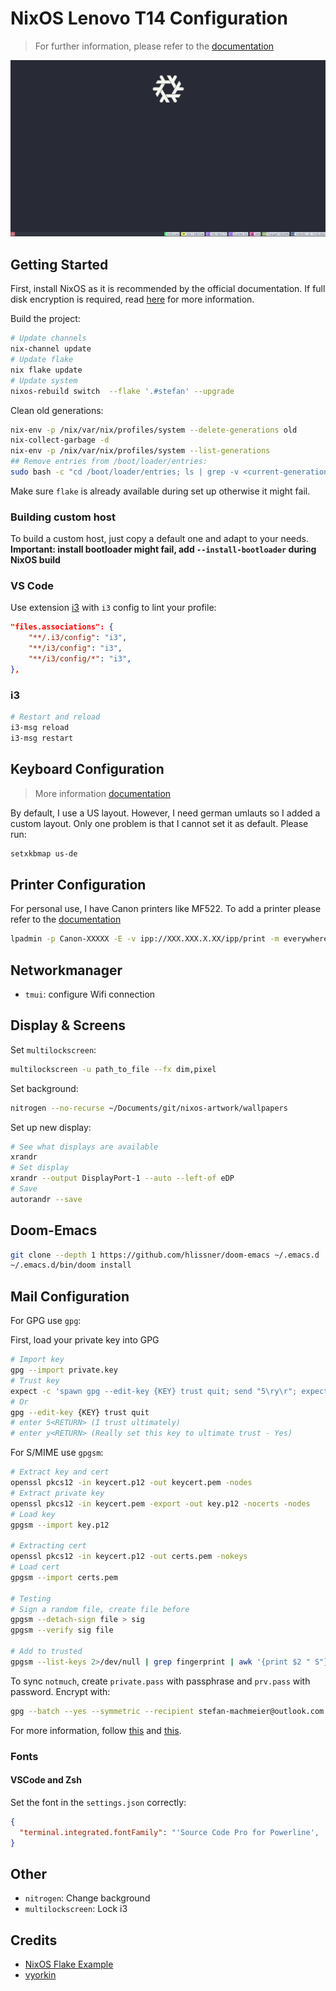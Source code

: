 # NixOS Lenovo T14 Configuration

> For further information, please refer to the [documentation](https://nixos.org/manual/nixos/stable/)

![Desktop](./img/desktop.png)

## Getting Started

First, install NixOS as it is recommended by the official documentation.
If full disk encryption is required, read [here](https://nixos.wiki/wiki/Full_Disk_Encryption) for more information.

Build the project:

```sh
# Update channels
nix-channel update
# Update flake
nix flake update
# Update system
nixos-rebuild switch  --flake '.#stefan' --upgrade
```

Clean old generations:

```sh
nix-env -p /nix/var/nix/profiles/system --delete-generations old
nix-collect-garbage -d
nix-env -p /nix/var/nix/profiles/system --list-generations
## Remove entries from /boot/loader/entries:
sudo bash -c "cd /boot/loader/entries; ls | grep -v <current-generation-name> | xargs rm"
```

Make sure `flake` is already available during set up otherwise it might fail.

### Building custom host

To build a custom host, just copy a default one and adapt to your needs.
**Important: install bootloader might fail, add `--install-bootloader` during NixOS build**

### VS Code

Use extension [i3](https://marketplace.visualstudio.com/items?itemName=dcasella.i3) with `i3` config to lint your profile:

```json
"files.associations": {
    "**/.i3/config": "i3",
    "**/i3/config": "i3",
    "**/i3/config/*": "i3",
},
```

### i3

```sh
# Restart and reload
i3-msg reload
i3-msg restart
```

## Keyboard Configuration

> More information [documentation](https://nixos.org/manual/nixos/stable/index.html#custom-xkb-layouts)

By default, I use a US layout. However, I need german umlauts so I added a custom layout. Only one problem is that I cannot set it as default. Please run:

```sh
setxkbmap us-de
```

## Printer Configuration

For personal use, I have Canon printers like MF522. To add a printer please refer to the [documentation](http://localhost:631/)

```sh
lpadmin -p Canon-XXXXX -E -v ipp://XXX.XXX.X.XX/ipp/print -m everywhere
```

## Networkmanager

* `tmui`: configure Wifi connection

## Display & Screens

Set `multilockscreen`:

```sh
multilockscreen -u path_to_file --fx dim,pixel
```

Set background:

```sh
nitrogen --no-recurse ~/Documents/git/nixos-artwork/wallpapers
```

Set up new display:

```sh
# See what displays are available
xrandr
# Set display
xrandr --output DisplayPort-1 --auto --left-of eDP
# Save
autorandr --save
```

## Doom-Emacs

```sh
git clone --depth 1 https://github.com/hlissner/doom-emacs ~/.emacs.d
~/.emacs.d/bin/doom install
```

## Mail Configuration

For GPG use `gpg`:

First, load your private key into GPG
```sh
# Import key 
gpg --import private.key
# Trust key
expect -c 'spawn gpg --edit-key {KEY} trust quit; send "5\ry\r"; expect eof'
# Or 
gpg --edit-key {KEY} trust quit
# enter 5<RETURN> (I trust ultimately)
# enter y<RETURN> (Really set this key to ultimate trust - Yes)
```

For S/MIME use `gpgsm`:

```sh
# Extract key and cert
openssl pkcs12 -in keycert.p12 -out keycert.pem -nodes
# Extract private key
openssl pkcs12 -in keycert.pem -export -out key.p12 -nocerts -nodes
# Load key
gpgsm --import key.p12

# Extracting cert
openssl pkcs12 -in keycert.p12 -out certs.pem -nokeys
# Load cert
gpgsm --import certs.pem

# Testing
# Sign a random file, create file before
gpgsm --detach-sign file > sig
gpgsm --verify sig file

# Add to trusted
gpgsm --list-keys 2>/dev/null | grep fingerprint | awk '{print $2 " S"}' >> ~/.gnupg/trustlist.txt
```

To sync `notmuch`, create `private.pass` with passphrase and `prv.pass` with password.
Encrypt with:

```sh
gpg --batch --yes --symmetric --recipient stefan-machmeier@outlook.com --passphrase-file private.pass --encrypt prv.pass
```

For more information, follow [this](https://www.claws-mail.org/faq/index.php/S/MIME_howto) and [this](https://www.mew.org/en/feature/smime.html).

### Fonts

#### VSCode and Zsh

Set the font in the `settings.json` correctly:
```json
{
  "terminal.integrated.fontFamily": "'Source Code Pro for Powerline', 'Hack Nerd Font'"
}
```

## Other

* `nitrogen`: Change background
* `multilockscreen`: Lock i3

## Credits

* [NixOS Flake Example](https://github.com/colemickens/nixos-flake-example)
* [vyorkin](https://github.com/vyorkin/nixos-config/)